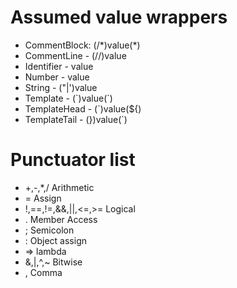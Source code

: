 # Assumed value wrappers
- CommentBlock: (/\*)value(\*)
- CommentLine - (//)value
- Identifier - value
- Number - value
- String - ("|')value
- Template - (\`)value(\`)
- TemplateHead - (\`)value(${)
- TemplateTail - (})value(\`)

# Punctuator list
- +,-,*,/ Arithmetic
- = Assign
- !,==,!=,&&,||,<=,>= Logical
- . Member Access
- ; Semicolon
- : Object assign
- => lambda
- &,|,^,~ Bitwise
- , Comma